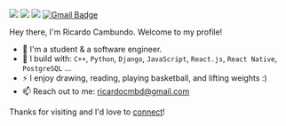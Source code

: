 [<img src="https://img.shields.io/badge/github-%2312100E.svg?&style=for-the-badge&logo=github&logoColor=white&color=black" />](https://github.com/Ricardo-Cambundo/)
[<img src="https://img.shields.io/badge/instagram-%2312100E.svg?&style=for-the-badge&logo=instagram&color=405DE6" />](https://www.instagram.com/ricardocmbd/)
[<img src="https://img.shields.io/badge/linkedin-%230077B5.svg?&style=for-the-badge&logo=linkedin&logoColor=white" />](https://www.linkedin.com/in/ricardo-cambundo-bab2a0210/)
[![Gmail Badge](https://img.shields.io/badge/-ricardocmbd-c14438?style=flat&logo=Gmail&logoColor=white&link=mailto:ricardocmbd@gmail.com)](mailto:ricardocmbd@gmail.com)

Hey there, I'm Ricardo Cambundo. Welcome to my profile!

- 🏢 I'm a student & a software engineer.
- 🧰 I build with: `C++`, `Python`, `Django`, `JavaScript`, `React.js`, `React Native`, `PostgreSQL` ...
- ⚡ I enjoy drawing, reading, playing basketball, and lifting weights :)
- 📫 Reach out to me: ricardocmbd@gmail.com

Thanks for visiting and I'd love to [connect](https://www.linkedin.com/in/ricardo-cambundo-bab2a0210/)!
